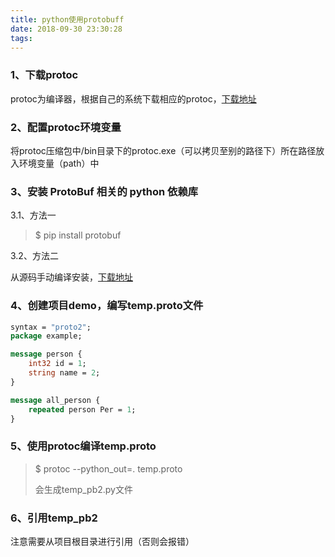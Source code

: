 ```yaml
---
title: python使用protobuff
date: 2018-09-30 23:30:28
tags:
---
```


### 1、下载protoc

protoc为编译器，根据自己的系统下载相应的protoc，[下载地址](https://github.com/protocolbuffers/protobuf/releases)

### 2、配置protoc环境变量

将protoc压缩包中/bin目录下的protoc.exe（可以拷贝至别的路径下）所在路径放入环境变量（path）中

### 3、安装 ProtoBuf 相关的 python 依赖库

3.1、方法一

> $ pip install protobuf

3.2、方法二

从源码手动编译安装，[下载地址](https://github.com/protocolbuffers/protobuf/releases)

### 4、创建项目demo，编写temp.proto文件

```protobuf
syntax = "proto2";
package example;

message person {   
    int32 id = 1;
    string name = 2;
}

message all_person {    
    repeated person Per = 1;
}
```

### 5、使用protoc编译temp.proto

> $ protoc --python_out=. temp.proto
>
> 会生成temp_pb2.py文件

### 6、引用temp_pb2

注意需要从项目根目录进行引用（否则会报错）

